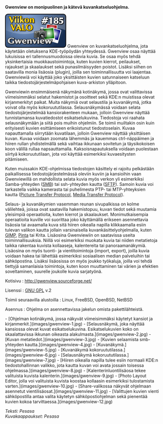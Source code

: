 <!--
Title: 4x29 Gwenview - Viikon VALO #185
Date: 2014/07/13
Pageimage: valo185-gwenview.png
Tags: Linux,FreeBSD,OpenBSD,NetBSD,Kuvat,Valokuvat
-->

**Gwenview on monipuolinen ja kätevä kuvankatseluohjelma.**

![](images/valo185-gwenview.png "fig:valo185-gwenview.png") Gwenview on
kuvankatseluohjelma, jota käytetään oletuksena KDE-työpöydän yhteydessä.
Gwenview osaa näyttää lukuisissa eri tallennusmuodoissa olevia kuvia. Se
osaa myös tehdä yksinkertaisia muokkaustoimintoja, kuten kuvien kierrot,
peilaukset, rajaukset ja skaalaukset sekä punasilmäisyyden poistot.
Lisäksi siihen on saatavilla monia lisäosia (plugin), joilla sen
toiminnallisuutta voi laajentaa. Gwenviewiä voi käyttää joko
yksittäisten kuvien satunnaiseen katseluun taikka
tiedostojärjestelmäpohjaisen kuva-arkiston ylläpitoon.

Gwenviewin ensimmäisenä näkymänä kotinäkymä, jossa ovat valittavissa
viimeisimmäksi selatut hakemistot ja osoitteet sekä KDE:n muistissa
olevat kirjanmerkityt paikat. Muita näkymiä ovat selaustila ja
kuvanäkymä, jotka voivat olla myös kokoruututilassa. Selausnäkymässä
voidaan selata tiedostojärjestelmää kansiorakenteen mukaan, jolloin
Gwenview näyttää tunnistamansa kuvatiedostot esikatselukuvina.
Tiedostoja voi raahata selausnäkymään ja siitä pois muihin ohjelmiin. Se
toimii muiltakin osin kuin erityisesti kuvien esittämiseen erikoistunut
tiedostoselain. Kuvaa napauttamalla siirrytään kuvatilaan, jolloin
Gwenview näyttää yksittäisen kuvan. Kuvaa voidaan zoomata lähemmäs ja
kauemmas ctrl-näppäimen ja hiiren rullan yhdistelmällä sekä vaihtaa
ikkunaan sovitetun ja täysikokoisen koon välillä rullaa napsauttamalla.
Kaksoisnapautuksella voidaan puolestaan siirtyä kokoruututilaan, jota
voi käyttää esimerkiksi kuvaesitysten pitämiseen.

Kuten muissakin KDE-ohjelmissa tiedostojen käsittely ei rajoitu
pelkästään paikallisessa tiedostojärjestelmässä oleviin kuviin ja
kansioihin vaan Gwenviewillä on mahdollista selata kuvia myös verkon yli
esimerkiksi Samba-yhteyden
([SMB](http://en.wikipedia.org/wiki/Server_Message_Block)) tai
ssh-yhteyden kautta
([SFTP](http://en.wikipedia.org/wiki/SSH_File_Transfer_Protocol)).
Samoin kuvia voi tarkastella vaikka kamerasta tai puhelimesta PTP- tai
MTP-yhteyksien kautta ([Picture Transfer
Protocol](http://en.wikipedia.org/wiki/Picture_Transfer_Protocol),
[Media Transfer
Protocol](http://en.wikipedia.org/wiki/Media_Transfer_Protocol)).

Selaus- ja kuvanäkymien vasemman reunan sivupalkissa on kolme
välilehteä, joissa ovat saatavilla hakemistopuu, kuvan tiedot sekä
muutamia yleisimpiä operaatioita, kuten kierrot ja skaalaukset.
Monimutkaisempia operaatioita kuville voi suorittaa joko käyttämällä
erikseen asennettavia lisäosia tai avaamalla kuva sitä hiiren oikealla
napilla klikkaamalla esiin tulevan valikon kautta jollain varsinaisella
kuvankäsittelyohjelmalla, kuten [GIMP](GIMP),
[Pinta](Pinta) tai Krita. Lisäosina Gwenviewiin on saatavissa
useita toiminnallisuuksia. Niillä voi esimerkiksi muokata kuvia tai
niiden metatietoja taikka rakentaa kuvista kollaaseja, kalentereita tai
panoraamanäkymiä. Lisäosina on myös tuonti- ja vientitoimintoja (import,
export), joilla kuvia voidaan hakea tai lähettää esimerkiksi sosiaalisen
median palveluihin tai sähköpostina. Lisäksi lisäosissa on myös joukko
työkaluja, joilla voi tehdä tiettyjä samanlaisia toimintoja, kuten koon
muuttaminen tai värien ja efektien soveltaminen, suurelle joukolle kuvia
sarjatyönä.

Kotisivu
:   <http://gwenview.sourceforge.net/>

Lisenssi
:   [GNU GPL](GNU_GPL) v.2

Toimii seuraavilla alustoilla
:   Linux, FreeBSD, OpenBSD, NetBSD

Asennus
:   Ohjelma on asennettavissa jakelun omista pakettilähteistä.

<div class="psgallery" markdown="1">
-   [Ohjelman kotinäkymä, jossa näkyvät viimeisimmäksi käytetyt kansiot
    ja kirjanmerkit.](images/gwenview-1.jpg)
-   [Selausnäkymä, joka näyttää kansiossa olevat kuvat esikatselukuvina.
    Esikatselukuvien koko on skaalattavissa ikkunan oikeasta
    alakulmasta.](images/gwenview-2.jpg)
-   [Kuvan metatiedot.](images/gwenview-3.jpg)
-   [Kuvien selaamista smb-yhteyden kautta.](images/gwenview-4.jpg)
-   [Kuvanäkymä.](images/gwenview-5.jpg)
-   [Kuvanäkymä kokoruututilassa.](images/gwenview-6.jpg)
-   [Selausnäkymä kokoruututilassa.](images/gwenview-7.jpg)
-   [Hiiren oikealla napilla tulee esiin normaali KDE:n
    tiedostohallinnan valikko, jota kautta kuvan voi avata jossain
    toisessa ohjelmassa.](images/gwenview-8.jpg)
-   [Kalenterinluontilisäosa tekee valituista kuvista
    kalenterin.](images/gwenview-9.jpg)
-   [Photo Layout Editor, jolla voi valituista kuvista koostaa kollaasin
    esimerkiksi tulostamista varten.](images/gwenview-10.jpg)
-   [Share-valikossa näkyvät ohjelmaan asennetut
    vientilisäosat.](images/gwenview-11.jpg)
-   [Valittujen kuvien vienti sähköpostilla antaa valita käytetyn
    sähköpostiohjelman sekä pienentää kuvien kokoa
    tarvittaessa.](images/gwenview-12.jpg)
</div>

*Teksti: Pesasa* <br />
*Kuvakaappaukset: Pesasa*

